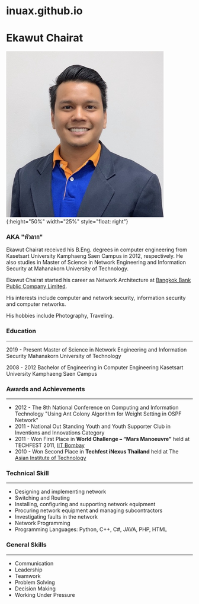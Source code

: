 # inuax.github.io
# Ekawut Chairat 

![](Ekawut_image.jpg){:height="50%" width="25%" style="float: right"}

### AKA "หัวลาก"

Ekawut Chairat received his B.Eng. degrees in computer engineering from Kasetsart University Kamphaeng Saen Campus in 2012, respectively. He also studies in Master of Science in Network Engineering and Information Security at Mahanakorn University of Technology.

Ekawut Chairat started his career as Network Architecture at [Bangkok Bank Public Company Limited](https://www.bangkokbank.com).

His interests include computer and network security, information security and computer networks.

His hobbies include Photography, Traveling.

### Education 
___
2019 - Present
Master of Science in Network Engineering and Information Security
Mahanakorn University of Technology

2008 - 2012
Bachelor of Engineering in Computer Engineering
Kasetsart University Kamphaeng Saen Campus

### Awards and Achievements
___
* 2012 - The 8th National Conference on Computing and Information Technology
  "Using Ant Colony Algorithm for Weight Setting in OSPF Network"
* 2011 - National Out Standing Youth and Youth Supporter Club in Inventions and Innovations Category
* 2011 - Won First Place in **World Challenge – “Mars Manoeuvre”** held at TECHFEST 2011, [IIT Bombay](http://www.iitb.ac.in)
* 2010 - Won Second Place in **Techfest iNexus Thailand** held at The [Asian Institute of Technology](https://www.ait.ac.th)

### Technical Skill
___
* Designing and implementing network
* Switching and Routing
* Installing, configuring and supporting network equipment
* Procuring network equipment and managing subcontractors
* Investigating faults in the network
* Network Programming
* Programming Languages: Python, C++, C#, JAVA, PHP, HTML

### General Skills
___
* Communication
* Leadership
* Teamwork
* Problem Solving
* Decision Making
* Working Under Pressure